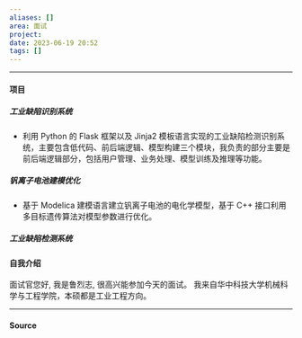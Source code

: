 ```yaml
---
aliases: []
area: 面试
project: 
date: 2023-06-19 20:52
tags: []
---
```

---
#### 项目
##### 工业缺陷识别系统
- 利用 Python 的 Flask 框架以及 Jinja2 模板语言实现的工业缺陷检测识别系统，主要包含低代码、前后端逻辑、模型构建三个模块，我负责的部分主要是前后端逻辑部分，包括用户管理、业务处理、模型训练及推理等功能。
##### 钒离子电池建模优化
- 基于 Modelica 建模语言建立钒离子电池的电化学模型，基于 C++ 接口利用多目标遗传算法对模型参数进行优化。
##### 工业缺陷检测系统
#### 自我介绍
面试官您好, 我是鲁烈志, 很高兴能参加今天的面试。
我来自华中科技大学机械科学与工程学院，本硕都是工业工程方向。

---
#### Source
